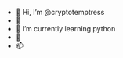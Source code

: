 - 👋 Hi, I’m @cryptotemptress
- 👀 
- 🌱 I’m currently learning python 
- 💞️ 
- 📫 

<!---
cryptotemptress/cryptotemptress is a ✨ special ✨ repository because its `README.md` (this file) appears on your GitHub profile.
You can click the Preview link to take a look at your changes.
--->

